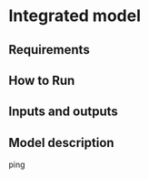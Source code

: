 # Integrated model

## Requirements

## How to Run

## Inputs and outputs

## Model description


ping
